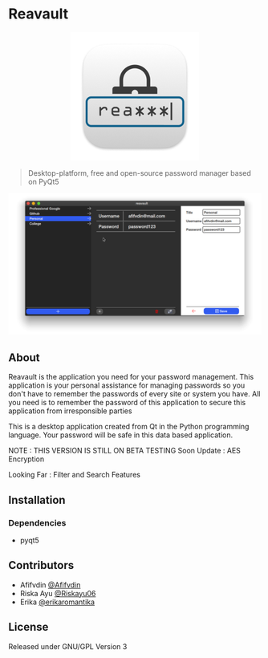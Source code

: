 # Reavault

<p align="center">
  <img src="https://github.com/afifvdin/reavault/blob/main/screenshots/iconBig.png?raw=true">
</p>

> Desktop-platform, free and open-source password manager based on PyQt5

![](https://github.com/afifvdin/reavault/blob/main/screenshots/main.png?raw=true)

## About

Reavault is the application you need for your password management. This application is your personal assistance for managing passwords so you don't have to remember the passwords of every site or system you have. All you need is to remember the password of this application to secure this application from irresponsible parties

This is a desktop application created from Qt in the Python programming language. Your password will be safe in this data based application.

NOTE : THIS VERSION IS STILL ON BETA TESTING
Soon Update : AES Encryption

Looking Far : Filter and Search Features

## Installation

### Dependencies
- pyqt5

## Contributors

- Afifvdin  [@Afifvdin](https://github.com/Afifvdin)
- Riska Ayu [@Riskayu06](https://github.com/Riskayu06)
- Erika     [@erikaromantika](https://github.com/erikaromantika)

## License

Released under GNU/GPL Version 3
